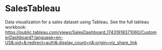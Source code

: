 # SalesTableau
Data visualization for a sales dataset using Tableau.
See the full tableau workbook: https://public.tableau.com/views/SalesDashboard_17431918371060/CustomerDashboard?:language=en-US&:sid=&:redirect=auth&:display_count=n&:origin=viz_share_link
